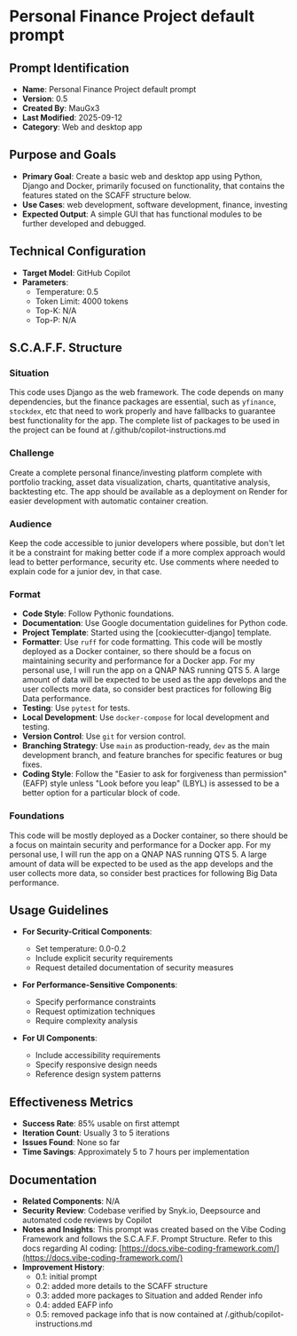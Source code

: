 # Personal Finance Project default prompt

## Prompt Identification

- **Name**: Personal Finance Project default prompt
- **Version**: 0.5
- **Created By**: MauGx3
- **Last Modified**: 2025-09-12
- **Category**: Web and desktop app

## Purpose and Goals

- **Primary Goal**: Create a basic web and desktop app using Python, Django and Docker, primarily focused on functionality, that contains the features stated on the SCAFF structure below.
- **Use Cases**: web development, software development, finance, investing
- **Expected Output**: A simple GUI that has functional modules to be further developed and debugged.

## Technical Configuration

- **Target Model**: GitHub Copilot
- **Parameters**:
  - Temperature: 0.5
  - Token Limit: 4000 tokens
  - Top-K: N/A
  - Top-P: N/A

## S.C.A.F.F. Structure

### Situation

This code uses Django as the web framework. The code depends on many dependencies, but the finance packages are essential, such as `yfinance`, `stockdex`, etc that need to work properly and have fallbacks to guarantee best functionality for the app. The complete list of packages to be used in the project can be found at /.github/copilot-instructions.md

### Challenge

Create a complete personal finance/investing platform complete with portfolio tracking, asset data visualization, charts, quantitative analysis, backtesting etc. The app should be available as a deployment on Render for easier development with automatic container creation.

### Audience

Keep the code accessible to junior developers where possible, but don't let it be a constraint for making better code if a more complex approach would lead to better performance, security etc. Use comments where needed to explain code for a junior dev, in that case.

### Format

- **Code Style**: Follow Pythonic foundations.
- **Documentation**: Use Google documentation guidelines for Python code.
- **Project Template**: Started using the [cookiecutter-django] template.
- **Formatter**: Use `ruff` for code formatting.
This code will be mostly deployed as a Docker container, so there should be a focus on maintaining security and performance for a Docker app. For my personal use, I will run the app on a QNAP NAS running QTS 5. A large amount of data will be expected to be used as the app develops and the user collects more data, so consider best practices for following Big Data performance.
- **Testing**: Use `pytest` for tests.
- **Local Development**: Use `docker-compose` for local development and testing.
- **Version Control**: Use `git` for version control.
- **Branching Strategy**: Use `main` as production-ready, `dev` as the main development branch, and feature branches for specific features or bug fixes.
- **Coding Style**: Follow the "Easier to ask for forgiveness than permission" (EAFP) style unless "Look before you leap" (LBYL) is assessed to be a better option for a particular block of code.

### Foundations

This code will be mostly deployed as a Docker container, so there should be a focus on maintain security and performance for a Docker app. For my personal use, I will run the app on a QNAP NAS running QTS 5. A large amount of data will be expected to be used as the app develops and the user collects more data, so consider best practices for following Big Data performance.

## Usage Guidelines

- **For Security-Critical Components**:

  - Set temperature: 0.0-0.2
  - Include explicit security requirements
  - Request detailed documentation of security measures
- **For Performance-Sensitive Components**:

  - Specify performance constraints
  - Request optimization techniques
  - Require complexity analysis
- **For UI Components**:

  - Include accessibility requirements
  - Specify responsive design needs
  - Reference design system patterns

## Effectiveness Metrics

- **Success Rate**: 85% usable on first attempt
- **Iteration Count**: Usually 3 to 5 iterations
- **Issues Found**: None so far
- **Time Savings**: Approximately 5 to 7 hours per implementation

## Documentation

- **Related Components**: N/A
- **Security Review**: Codebase verified by Snyk.io, Deepsource and automated code reviews by Copilot
- **Notes and Insights**: This prompt was created based on the Vibe Coding Framework and follows the S.C.A.F.F. Prompt Structure. Refer to this docs regarding AI coding: [https://docs.vibe-coding-framework.com/](https://docs.vibe-coding-framework.com/)
- **Improvement History**:
  - 0.1: initial prompt
  - 0.2: added more details to the SCAFF structure
  - 0.3: added more packages to Situation and added Render info
  - 0.4: added EAFP info
  - 0.5: removed package info that is now contained at /.github/copilot-instructions.md
